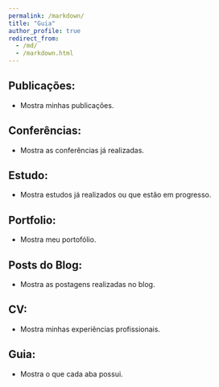 ```yaml
---
permalink: /markdown/
title: "Guia"
author_profile: true
redirect_from: 
  - /md/
  - /markdown.html
---
```


## Publicações:

* Mostra minhas publicações.

## Conferências:

* Mostra as conferências já realizadas.

## Estudo:

* Mostra estudos já realizados ou que estão em progresso.

## Portfolio:

* Mostra meu portofólio.

## Posts do Blog:

* Mostra as postagens realizadas no blog.

## CV:

* Mostra minhas experiências profissionais.

## Guia:

* Mostra o que cada aba possui.
